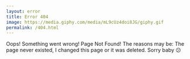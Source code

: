 ```yaml
---
layout: error
title: Error 404
image: https://media.giphy.com/media/mL9cUz4doi8JG/giphy.gif
permalink: /404.html
---
```


Oops! Something went wrong! Page Not Found! The reasons may be: The page never existed, I changed this page or it was deleted. Sorry baby :confused:

